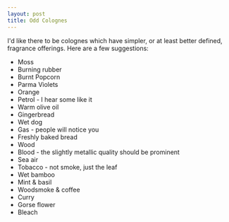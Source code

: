 ```yaml
---
layout: post
title: Odd Colognes
---
```


I'd like there to be colognes which have simpler, or at least better defined, fragrance offerings.
Here are a few suggestions:
- Moss
- Burning rubber
- Burnt Popcorn
- Parma Violets
- Orange
- Petrol - I hear some like it
- Warm olive oil
- Gingerbread
- Wet dog
- Gas - people will notice you
- Freshly baked bread
- Wood
- Blood - the slightly metallic quality should be prominent
- Sea air
- Tobacco - not smoke, just the leaf
- Wet bamboo
- Mint &amp; basil
- Woodsmoke &amp; coffee
- Curry
- Gorse flower
- Bleach